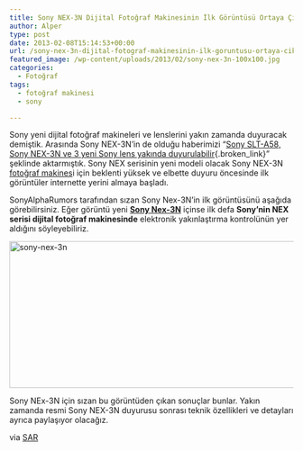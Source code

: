 ```yaml
---
title: Sony NEX-3N Dijital Fotoğraf Makinesinin İlk Görüntüsü Ortaya Çıktı
author: Alper
type: post
date: 2013-02-08T15:14:53+00:00
url: /sony-nex-3n-dijital-fotograf-makinesinin-ilk-goruntusu-ortaya-cikti/
featured_image: /wp-content/uploads/2013/02/sony-nex-3n-100x100.jpg
categories:
  - Fotoğraf
tags:
  - fotoğraf makinesi
  - sony

---
```

Sony yeni dijital fotoğraf makineleri ve lenslerini yakın zamanda duyuracak demiştik. Arasında Sony NEX-3N&#8217;in de olduğu haberimizi &#8220;[Sony SLT-A58, Sony NEX-3N ve 3 yeni Sony lens yakında duyurulabilir][1]{.broken_link}&#8221; şeklinde aktarmıştık. Sony NEX serisinin yeni modeli olacak Sony NEX-3N [fotoğraf makines][2]i için beklenti yüksek ve elbette duyuru öncesinde ilk görüntüler internette yerini almaya başladı.

SonyAlphaRumors tarafından sızan Sony Nex-3N&#8217;in ilk görüntüsünü aşağıda görebilirsiniz. Eğer görüntü yeni [**Sony Nex-3N**][3] içinse ilk defa **Sony&#8217;nin NEX serisi dijital fotoğraf makinesinde** elektronik yakınlaştırma kontrolünün yer aldığını söyleyebiliriz.

<img class="aligncenter size-full wp-image-11689" alt="sony-nex-3n" src="https://www.murekkep.org/wp-content/uploads/2013/02/sony-nex-3n.jpg" width="550" height="261" srcset="https://www.murekkep.org/wp-content/uploads/2013/02/sony-nex-3n.jpg 550w, https://www.murekkep.org/wp-content/uploads/2013/02/sony-nex-3n-400x189.jpg 400w, https://www.murekkep.org/wp-content/uploads/2013/02/sony-nex-3n-50x23.jpg 50w, https://www.murekkep.org/wp-content/uploads/2013/02/sony-nex-3n-125x59.jpg 125w, https://www.murekkep.org/wp-content/uploads/2013/02/sony-nex-3n-300x142.jpg 300w" sizes="(max-width: 550px) 100vw, 550px" /> 

Sony NEx-3N için sızan bu görüntüden çıkan sonuçlar bunlar. Yakın zamanda resmi Sony NEX-3N duyurusu sonrası teknik özellikleri ve detayları ayrıca paylaşıyor olacağız.

via <a href="https://www.sonyalpharumors.com/sr5-first-image-of-the-new-nex-3n/" target="_blank">SAR</a>

 [1]: https://www.murekkep.org/sony-slt-a58-sony-nex-3n-ve-3-yeni-sony-lens-yakinda-duyurulabilir-11685 "sony slt-a58 ve sony nex-3n ve sony lens duyuru"
 [2]: https://www.murekkep.org/kamera "fotoğraf makinesi"
 [3]: https://www.murekkep.org/kamera/sony/nex-3n "Sony NEX-3n"